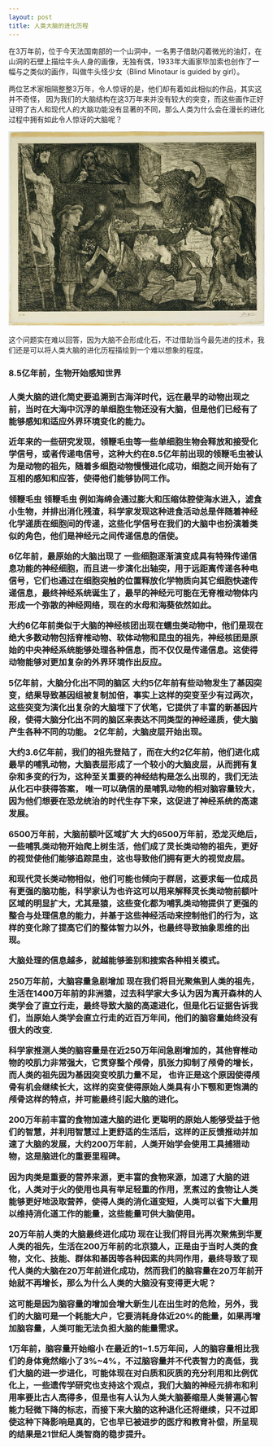```yaml
---
layout: post
title: 人类大脑的进化历程
---
```

在3万年前，位于今天法国南部的一个山洞中，一名男子借助闪着微光的油灯，在山洞的石壁上描绘牛头人身的画像，无独有偶，1933年大画家毕加索也创作了一幅与之类似的画作，叫做牛头怪少女（Blind Minotaur is guided by girl）。

两位艺术家相隔整整3万年，令人惊讶的是，他们却有着如此相似的作品，其实这并不奇怪， 因为我们的大脑结构在这3万年来并没有较大的突变，而这些画作正好证明了古人和现代人的大脑功能没有显著的不同，那么人类为什么会在漫长的进化过程中拥有如此令人惊讶的大脑呢？

![](my_pics/blind-Minotaur-is-guided-by-girl.jpg)

这个问题实在难以回答，因为大脑不会形成化石，不过借助当今最先进的技术，我们还是可以将人类大脑的进化历程描绘到一个难以想象的程度。

<h3>8.5亿年前，生物开始感知世界<h3>

人类大脑的进化简史要追溯到古海洋时代，远在最早的动物出现之前，当时在大海中沉浮的单细胞生物还没有大脑，但是他们已经有了能够感知和适应外界环境变化的能力。

近年来的一些研究发现，领鞭毛虫等一些单细胞生物会释放和接受化学信号，或者传递电信号，这种大约在8.5亿年前出现的领鞭毛虫被认为是动物的祖先，随着多细胞动物慢慢进化成功，细胞之间开始有了互相的感知和应答，使得他们能够协同工作。

领鞭毛虫
领鞭毛虫
例如海绵会通过膨大和压缩体腔使海水进入，滤食小生物，并排出消化残渣，科学家发现这种进食活动总是伴随着神经化学递质在细胞间的传递，这些化学信号在我们的大脑中也扮演着类似的角色，他们是神经元之间传递信息的信使。

6亿年前，最原始的大脑出现了
一些细胞逐渐演变成具有特殊传递信息功能的神经细胞，而且进一步演化出轴突，用于远距离传递各种电信号，它们也通过在细胞突触的位置释放化学物质向其它细胞快速传递信息，最终神经系统诞生了，最早的神经元可能在无脊椎动物体内形成一个弥散的神经网络，现在的水母和海葵依然如此。

大约6亿年前类似于大脑的神经核团出现在蠕虫类动物中，他们是现在绝大多数动物包括脊椎动物、软体动物和昆虫的祖先，神经核团是原始的中央神经系统能够处理各种信息，而不仅仅是传递信息。这使得动物能够对更加复杂的外界环境作出反应。

5亿年前，大脑分化出不同的脑区
大约5亿年前有些动物发生了基因突变，结果导致基因组被复制加倍，事实上这样的突变至少有过两次，这些突变为演化出复杂的大脑埋下了伏笔，它提供了丰富的新基因片段，使得大脑分化出不同的脑区来表达不同类型的神经递质，使大脑产生各种不同的功能。 2亿年前，大脑皮层开始出现。

大约3.6亿年前，我们的祖先登陆了，而在大约2亿年前，他们进化成最早的哺乳动物，大脑表层形成了一个较小的大脑皮层，从而拥有复杂和多变的行为，这种至关重要的神经结构是怎么出现的，我们无法从化石中获得答案， 唯一可以确信的是哺乳动物的相对脑容量较大，因为他们想要在恐龙统治的时代生存下来，这促进了神经系统的高速发展。

6500万年前，大脑前额叶区域扩大
大约6500万年前，恐龙灭绝后，一些哺乳类动物开始爬上树生活，他们成了灵长类动物的祖先，更好的视觉使他们能够追踪昆虫，这也导致他们拥有更大的视觉皮层。

和现代灵长类动物相似，他们可能也倾向于群居，这要求每一位成员有更强的脑功能，科学家认为也许这可以用来解释灵长类动物前额叶区域的明显扩大，尤其是猿，这些变化都为哺乳类动物提供了更强的整合与处理信息的能力，并基于这些神经活动来控制他们的行为，这样的变化除了提高它们的整体智力以外，也最终导致抽象思维的出现。

大脑处理的信息越多，就越能够鉴别和搜索各种相关模式。

250万年前，大脑容量急剧增加
现在我们将目光聚焦到人类的祖先，生活在1400万年前的非洲猿，过去科学家大多认为因为离开森林的人类学会了直立行走，最终导致大脑的高速进化，但是化石证据告诉我们，当原始人类学会直立行走的近百万年间，他们的脑容量始终没有很大的改变.

科学家推测人类的脑容量是在近250万年间急剧增加的，其他脊椎动物的咬肌力非常强大，它贯穿整个颅骨，肌张力抑制了颅骨的增长，而人类的祖先因为基因突变咬肌力量不足， 也许正是这个原因使得颅骨有机会继续长大，这样的突变使得原始人类具有小下颚和更饱满的颅骨这样的特点，并可能最终引起大脑的进化。

200万年前丰富的食物加速大脑的进化
更聪明的原始人能够受益于他们的智慧，并利用智慧过上更舒适的生活后，这样的正反馈推动并加速了大脑的发展，大约200万年前，人类开始学会使用工具捕猎动物，这是脑进化的重要里程碑。

因为肉类是重要的营养来源，更丰富的食物来源，加速了大脑的进化，人类对于火的使用也具有举足轻重的作用，烹煮过的食物让人类能够更好地汲取营养，使得人类的消化道变短，人类可以省下大量用以维持消化道工作的能量，这些能量可供大脑使用。

20万年前人类的大脑最终进化成功
现在让我们将目光再次聚焦到华夏人类的祖先，生活在200万年前的北京猿人，正是由于当时人类的食物，文化、技能、群体和基因等各种因素的共同作用，最终导致了现代人类的大脑在20万年前进化成功，然而我们的脑容量在20万年前开始就不再增长，那么为什么人类的大脑没有变得更大呢？

这可能是因为脑容量的增加会增大新生儿在出生时的危险，另外，我们的大脑可是一个耗能大户，它要消耗身体近20%的能量，如果再增加脑容量，人类可能无法负担大脑的能量需求。

1万年前，脑容量开始缩小
在最近的1~1.5万年间，人的脑容量相比我们的身体竟然缩小了3%~4%，不过脑容量并不代表智力的高低，我们大脑的进一步进化，可能体现在对白质和灰质的充分利用和比例优化上，一些遗传学研究也支持这个观点，我们大脑的神经元排布和利用率要比古人高得多，但是也有人认为人类大脑萎缩是人类普遍心智能力轻微下降的标志，而接下来大脑的这种退化还将继续，只不过即使这种下降影响是真的，它也早已被进步的医疗和教育补偿，所呈现的结果是21世纪人类智商的稳步提升。